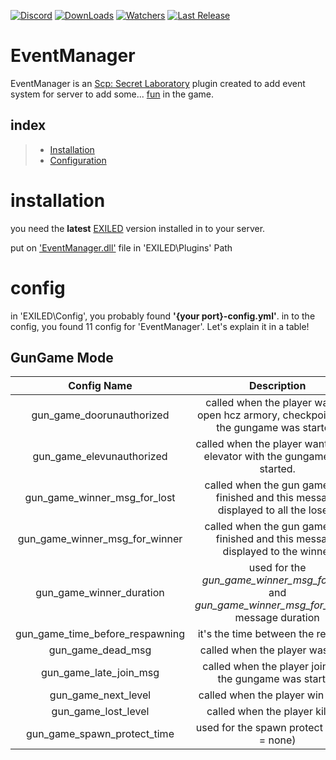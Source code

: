 [![Discord](https://img.shields.io/discord/940677414474903612?color=red&label=Discord&logo=discord&logoColor=white&style=flat)](https://discord.gg/exGDTaZweY) [![DownLoads](https://img.shields.io/github/downloads/skyyt15/EventManager/total?color=red&label=DownLoads&logo=github&style=flat)](https://github.com/skyyt15/EventManager/releases) [![Watchers](https://img.shields.io/github/watchers/skyyt15/EventManager?logo=github&logoColor=red&style=flat)](https://github.com/skyyt15/EventManager/watchers) [![Last Release](https://img.shields.io/github/release-date/skyyt15/EventManager?color=red&style=flat)](https://github.com/skyyt15/EventManager/releases)
# EventManager
EventManager is an [Scp: Secret Laboratory](https://store.steampowered.com/app/700330/SCP_Secret_Laboratory/) plugin created to add event system for server to add some... [fun](https://www.youtube.com/watch?v=dQw4w9WgXcQ&ab_channel=RickAstley) in the game.

## index
>- <a href="#installation">Installation</a>
>- <a href="#config">Configuration</a>

# installation

you need the **latest** [EXILED](https://github.com/Exiled-team/EXILED/releases) version installed in to your server.

put on ['EventManager.dll'](https://github.com/skyyt15/EventManager/releases) file in 'EXILED\Plugins\' Path

# config

in 'EXILED\Config\', you probably found **'{your port}-config.yml'**. in to the config, you found 11 config for 'EventManager'.
Let's explain it in a table!


## GunGame Mode
| Config Name | Description | Type
| :-------------: | :---------: | :---------:
| gun_game_doorunauthorized | called when the player want to open hcz armory, checkpoint with the gungame was started. | **string**
| gun_game_elevunauthorized | called when the player want to use elevator with the gungame was started. | **string**
| gun_game_winner_msg_for_lost | called when the gun game was finished and this message displayed to all the losers | **string**
| gun_game_winner_msg_for_winner | called when the gun game was finished and this message displayed to the winner | **string**
| gun_game_winner_duration | used for the *gun_game_winner_msg_for_lost* and *gun_game_winner_msg_for_winner* message duration | **int**
| gun_game_time_before_respawning | it's the time between the respawn | **float**
| gun_game_dead_msg | called when the player was dead | **string**
| gun_game_late_join_msg | called when the player join after the gungame was started | **string**
| gun_game_next_level | called when the player win a level | **string**
| gun_game_lost_level | called when the player kill him | **string**
| gun_game_spawn_protect_time | used for the spawn protect time (0 = none) | **float**
